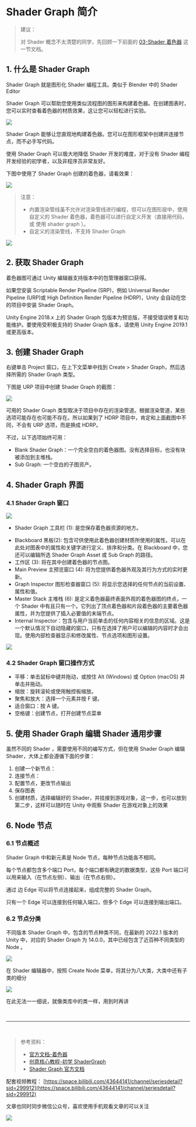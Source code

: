 # Shader Graph 简介

> 建议：
>
> 对 Shader 概念不太清楚的同学，先回顾一下前面的 [03-Shader 着色器](https://gitee.com/chutianshu1981/AwesomeUnityTutorial/blob/main/%E5%9B%BE%E5%BD%A2-%E6%8A%80%E6%9C%AF%E7%BE%8E%E5%B7%A5%E7%9B%B8%E5%85%B3/03-Shader%E7%9D%80%E8%89%B2%E5%99%A8.md) 这一节文档。

## 1. 什么是 Shader Graph

Shader Graph 就是图形化 Shader 编程工具。类似于 Blender 中的 Shader Editor

Shader Graph 可以帮助您使用类似流程图的图形来构建着色器。在创建图表时，您可以实时查看着色器的材质效果，这让您可以轻松进行实验。

![](../imgs/unity_shadergraph.jpg)

Shader Graph 能够让您直观地构建着色器。您可以在图形框架中创建并连接节点，而不必手写代码。

使用 Shader Graph 可以极大地降低 Shader 开发的难度，对于没有 Shader 编程开发经验的初学者，以及非程序员非常友好。

下图中使用了 Shader Graph 创建的着色器，请看效果：

![](../imgs/shaders-example.png)

> 注意：
>
> - 内置渲染管线虽不允许对渲染管线进行编程，但可以在图形层中，使用自定义的 Shader 着色器，着色器可以进行自定义开发（直接用代码，或 使用 shader graph ）。
> - 自定义的渲染管线，不支持 Shader Graph

![](../imgs/shader01.png)

## 2. 获取 Shader Graph

着色器图可通过 Unity 编辑器支持版本中的包管理器窗口获得。

如果您安装 Scriptable Render Pipeline (SRP)，例如 Universal Render Pipeline (URP)或 High Definition Render Pipeline (HDRP)，Unity 会自动在您的项目中安装 Shader Graph。

Unity Engine 2018.x 上的 Shader Graph 包版本为预览版，不接受错误修复和功能维护。要使用受积极支持的 Shader Graph 版本，请使用 Unity Engine 2019.1 或更高版本。

## 3. 创建 Shader Graph

右键单击 Project 窗口，在上下文菜单中找到 Create > Shader Graph，然后选择所需的 Shader Graph 类型。

下图是 URP 项目中创建 Shader Graph 的截图：

![](../imgs/create_shader_graph.png)

可用的 Shader Graph 类型取决于项目中存在的渲染管道。根据渲染管道，某些选项可能存在也可能不存在。所以如果到了 HDRP 项目中，肯定和上面截图中不同，不会有 URP 选项，而是换成 HDRP。

不过，以下选项始终可用：

- Blank Shader Graph：一个完全空白的着色器图。没有选择目标，也没有块被添加到主堆栈。
- Sub Graph: 一个空白的子图资产。

## 4. Shader Graph 界面

### 4.1 Shader Graph 窗口

![](../imgs/CC_Shad_SG_2_2.jpg)

- Shader Graph 工具栏 (1): 是您保存着色器资源的地方。

* Blackboard 黑板(2): 包含可供使用此着色器创建材质所使用的属性。可以在此处对图表中的属性和关键字进行定义、排序和分类。在 Blackboard 中，您还可以编辑所选 Shader Graph Asset 或 Sub Graph 的路径。
* 工作区 (3): 将在其中创建着色器的节点图。
* Main Preview 主预览窗口 (4): 将为您提供着色器外观及其行为方式的实时更新。
* Graph Inspector 图形检查器窗口 (5): 将显示您选择的任何节点的当前设置、属性和值。
* Master Stack 主堆栈 (6): 是定义着色器最终表面外观的着色器图的终点，一个 Shader 中有且只有一个。它列出了顶点着色器和片段着色器的主要着色器属性，并为您提供了插入必要值的末端节点。
* Internal Inspector：包含与用户当前单击的任何内容相关的信息的区域。这是一个默认情况下自动隐藏的窗口，只有在选择了用户可以编辑的内容时才会出现。使用内部检查器显示和修改属性、节点选项和图形设置。

![](../imgs/SG_Inspector.png)

### 4.2 Shader Graph 窗口操作方式

- 平移：单击鼠标中键并拖动，或按住 Alt (Windows) 或 Option (macOS) 并单击并拖动。
- 缩放：旋转滚轮或使用触控板缩放。
- 聚焦和放大：选择一个元素并按 F 键。
- 适合窗口：按 A 键。
- 空格键：创建节点，打开创建节点菜单

## 5. 使用 Shader Graph 编辑 Shader 通用步骤

虽然不同的 Shader ，需要使用不同的编写方式，但在使用 Shader Graph 编辑 Shader，大体上都会遵循下面的步骤：

1. 创建一个新节点：
2. 连接节点：
3. 配置节点，更改节点输出
4. 保存图表
5. 创建材质，选择编辑好的 Shader，并挂接到游戏对象，这一步，也可以放到第二步，这样可以随时在 Unity 中观察 Shader 在游戏对象上的效果

## 6. Node 节点

### 6.1 节点概述

Shader Graph 中和新元素是 Node 节点，每种节点功能各不相同。

每个节点都包含多个端口 Port，每个端口都有确定的数据类型，这些 Port 端口可以用来输入（在节点左侧）、输出（在节点右侧）。

通过 边 Edge 可以将节点连接起来，组成完整的 Shader Graph。

只有一个 Edge 可以连接到任何输入端口，但多个 Edge 可以连接到输出端口。

### 6.2 节点分类

不同版本 Shader Graph 中，包含的节点种类不同，在最新的 2022.1 版本的 Unity 中，对应的 Shader Graph 为 14.0.0，其中已经包含了近百种不同类型的 Node 。

![](../imgs/sg_createNode.png)

在 Shader 编辑器中，按照 Create Node 菜单，将其分为八大类，大类中还有子类的细分

![](../imgs/sg_createNode2.png)

在此无法一一细说，就像类库中的类一样，用到时再讲

<br>

<hr>
<br>

> 参考资料：
>
> - [官方文档-着色器](https://docs.unity3d.com/cn/current/Manual/Shaders.html)
> - [创意核心教程-初学 ShaderGraph](https://learn.unity.com/tutorial/get-started-with-shader-graph)
> - [Shader Graph 官方文档](https://docs.unity3d.com/Packages/com.unity.shadergraph@14.0/manual/index.html)

配套视频教程：
[https://space.bilibili.com/43644141/channel/seriesdetail?sid=299912](https://space.bilibili.com/43644141/channel/seriesdetail?sid=299912)

文章也同时同步微信公众号，喜欢使用手机观看文章的可以关注

![](../imgs/微信公众号二维码.jpg)
